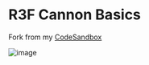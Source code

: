 # R3F Cannon Basics
   
Fork from my [CodeSandbox](https://codesandbox.io/s/r3f-cannon-basic-objects-nf3lz)   
    
        
![image](https://res.cloudinary.com/ds574fco0/image/upload/v1680009924/github/thumbnail_d1hlve.png)